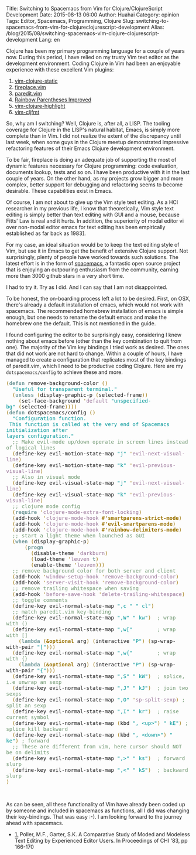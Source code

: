 Title: Switching to Spacemacs from Vim for Clojure/ClojureScript Development
Date: 2015-08-13 06:00
Author: Huahai
Category: opinion
Tags: Editor, Spacemacs, Programming, Clojure 
Slug: switching-to-spacemacs-from-vim-for-clojureclojurescript-development
Alias: /blog/2015/08/switching-spacemacs-vim-clojure-clojurescript-development
Lang: en

Clojure has been my primary programming language for a couple of years now. During this period, I have relied on my trusty Vim text editor as the development environment. Coding Clojure in Vim had been an enjoyable experience with these excellent Vim plugins:

1.  [vim-clojure-static](https://github.com/guns/vim-clojure-static)
2.  [fireplace.vim](https://github.com/tpope/vim-fireplace)
3.  [paredit.vim](http://www.vim.org/scripts/script.php?script_id=3998)
4.  [Rainbow Parentheses Improved](https://github.com/luochen1990/rainbow)
5.  [vim-clojure-highlight](https://github.com/guns/vim-clojure-highlight)
6.  [vim-cljfmt](https:://github.com/venantius/vim-cljfmt)

So, why am I switching? Well, Clojure is, after all, a LISP. The tooling coverage for Clojure in the LISP's natural habitat, Emacs, is simply more complete than in Vim. I did not realize the extent of the discrepancy until last week, when some guys in the Clojure meetup demonstrated impressive refactoring features of their Emacs Clojure development environment.

To be fair, fireplace is doing an adequate job of supporting the most of dynamic features necessary for Clojure programming: code evaluation, documents lookup, tests and so on. I have been productive with it in the last couple of years. On the other hand, as my projects grow bigger and more complex, better support for debugging and refactoring seems to become desirable. These capabilities exist in Emacs.

Of course, I am not about to give up the Vim style text editing. As a HCI researcher in my previous life, I know that theoretically, Vim style text editing is simply better than text editing with GUI and a mouse, because Fitts' Law is real and it hurts. In addition, the superiority of modal editor vi over non-modal editor emacs for text editing has been empirically established as far back as 1983<a href="#footnote1_e69wwp8" id="footnoteref1_e69wwp8" class="see-footnote" title="Poller, M.F., Garter, S.K. A Comparative Study of Moded and Modeless Text Editing by Experienced Editor Users. In Proceedings of CHI &#39;83, pp 166-170">1</a>.

For my case, an ideal situation would be to keep the text editing style of Vim, but use it in Emacs to get the benefit of extensive Clojure support. Not surprisingly, plenty of people have worked towards such solutions. The latest effort is in the form of [spacemacs](https://github.com/syl20bnr/spacemacs), a fantastic open source project that is enjoying an outpouring enthusiasm from the community, earning more than 3000 github stars in a very short time.

I had to try it. Try as I did. And I can say that I am not disappointed.

To be honest, the on-boarding process left a lot to be desired. First, on OSX, there's already a default installation of emacs, which would not work with spacemacs. The recommended homebrew installation of emacs is simple enough, but one needs to rename the default emacs and make the homebrew one the default. This is not mentioned in the guide.

I found configuring the editor to be surprisingly easy, considering I knew nothing about emacs before (other than the key combination to quit from one). The majority of the Vim key bindings I tried work as desired. The ones that did not work are not hard to change. Within a couple of hours, I have managed to create a configuration that replicates most of the key bindings of paredit.vim, which I need to be productive coding Clojure. Here are my `dotspacemacs/config` to achieve these and more.

<font face="monospace"><font color="#9a7200">(</font><font color="#719899">**defun**</font> remove-background-color <font color="#9a7200">()</font>  
  <font color="#009799">"Useful for transparent terminal."</font>  
  <font color="#9a7200">(</font><font color="#719899">**unless**</font> <font color="#9a7200">(</font>display-graphic-p <font color="#9a7200">(</font>selected-frame<font color="#9a7200">))</font>  
    <font color="#9a7200">(</font>set-face-background <font color="#9a7200">'</font><font color="#9a7599">default</font> <font color="#009799">"unspecified-bg"</font> <font color="#9a7200">(</font>selected-frame<font color="#9a7200">))))</font>  
<font color="#9a7200">(</font><font color="#719899">**defun**</font> dotspacemacs/config <font color="#9a7200">()</font>  
  <font color="#009799">"Configuration function.</font>  
<font color="#009799"> This function is called at the very end of Spacemacs initialization after</font>  
<font color="#009799">layers configuration."</font>  
  <font color="#719872">;; Make evil-mode up/down operate in screen lines instead of logical lines</font>  
  <font color="#9a7200">(</font>define-key evil-motion-state-map <font color="#009799">"j"</font> <font color="#9a7200">'</font><font color="#9a7599">evil-next-visual-line</font><font color="#9a7200">)</font>  
  <font color="#9a7200">(</font>define-key evil-motion-state-map <font color="#009799">"k"</font> <font color="#9a7200">'</font><font color="#9a7599">evil-previous-visual-line</font><font color="#9a7200">)</font>  
  <font color="#719872">;; Also in visual mode</font>  
  <font color="#9a7200">(</font>define-key evil-visual-state-map <font color="#009799">"j"</font> <font color="#9a7200">'</font><font color="#9a7599">evil-next-visual-line</font><font color="#9a7200">)</font>  
  <font color="#9a7200">(</font>define-key evil-visual-state-map <font color="#009799">"k"</font> <font color="#9a7200">'</font><font color="#9a7599">evil-previous-visual-line</font><font color="#9a7200">)</font>  
  <font color="#719872">;; clojure mode config</font>  
  <font color="#9a7200">(</font><font color="#719899">**require**</font> <font color="#9a7200">'</font><font color="#9a7599">clojure-mode-extra-font-locking</font><font color="#9a7200">)</font>  
  <font color="#9a7200">(</font>add-hook <font color="#9a7200">'</font><font color="#9a7599">clojure-mode-hook</font> <font color="#9a7200">**\#'smartparens-strict-mode**</font><font color="#9a7200">)</font>  
  <font color="#9a7200">(</font>add-hook <font color="#9a7200">'</font><font color="#9a7599">clojure-mode-hook</font> <font color="#9a7200">**\#'evil-smartparens-mode**</font><font color="#9a7200">)</font>  
  <font color="#9a7200">(</font>add-hook <font color="#9a7200">'</font><font color="#9a7599">clojure-mode-hook</font> <font color="#9a7200">**\#'rainbow-delimiters-mode**</font><font color="#9a7200">)</font>  
  <font color="#719872">;; start a light theme when launched as GUI</font>  
  <font color="#9a7200">(</font><font color="#719899">**when**</font> <font color="#9a7200">(</font>display-graphic-p<font color="#9a7200">)</font>  
      <font color="#9a7200">(</font><font color="#719899">**progn**</font>  
        <font color="#9a7200">(</font>disable-theme <font color="#9a7200">'</font><font color="#9a7599">darkburn</font><font color="#9a7200">)</font>  
        <font color="#9a7200">(</font>load-theme <font color="#9a7200">'</font><font color="#9a7599">leuven</font> <font color="#719899">**t**</font><font color="#9a7200">)</font>  
        <font color="#9a7200">(</font>enable-theme <font color="#9a7200">'</font><font color="#9a7599">leuven</font><font color="#9a7200">)))</font>  
  <font color="#719872">;; remove background color for both server and client</font>  
  <font color="#9a7200">(</font>add-hook <font color="#9a7200">'</font><font color="#9a7599">window-setup-hook</font> <font color="#9a7200">'</font><font color="#9a7599">remove-background-color</font><font color="#9a7200">)</font>  
  <font color="#9a7200">(</font>add-hook <font color="#9a7200">'</font><font color="#9a7599">server-visit-hook</font> <font color="#9a7200">'</font><font color="#9a7599">remove-background-color</font><font color="#9a7200">)</font>  
  <font color="#719872">;; remove trailing whitespace when saving</font>  
  <font color="#9a7200">(</font>add-hook <font color="#9a7200">'</font><font color="#9a7599">before-save-hook</font> <font color="#9a7200">'</font><font color="#9a7599">delete-trailing-whitespace</font><font color="#9a7200">)</font>  
  <font color="#719872">;; toggle comments</font>  
  <font color="#9a7200">(</font>define-key evil-normal-state-map <font color="#009799">",c "</font> <font color="#009799">" cl"</font><font color="#9a7200">)</font>  
  <font color="#719872">;; match paredit.vim key-binding</font>  
  <font color="#9a7200">(</font>define-key evil-normal-state-map <font color="#009799">",W"</font> <font color="#009799">" kw"</font><font color="#9a7200">)</font>  <font color="#719872">; wrap with ()</font>  
  <font color="#9a7200">(</font>define-key evil-normal-state-map <font color="#009799">",w\["</font>        <font color="#719872">; wrap with \[\]</font>  
    <font color="#9a7200">(</font><font color="#719899">**lambda**</font> <font color="#9a7200">(</font><font color="#9a7200">**&optional**</font> arg<font color="#9a7200">)</font> <font color="#9a7200">(</font>interactive <font color="#009799">"P"</font><font color="#9a7200">)</font> <font color="#9a7200">(</font>sp-wrap-with-pair <font color="#009799">"\["</font><font color="#9a7200">)))</font>  
  <font color="#9a7200">(</font>define-key evil-normal-state-map <font color="#009799">",w{"</font>        <font color="#719872">; wrap with {}</font>  
    <font color="#9a7200">(</font><font color="#719899">**lambda**</font> <font color="#9a7200">(</font><font color="#9a7200">**&optional**</font> arg<font color="#9a7200">)</font> <font color="#9a7200">(</font>interactive <font color="#009799">"P"</font><font color="#9a7200">)</font> <font color="#9a7200">(</font>sp-wrap-with-pair <font color="#009799">"{"</font><font color="#9a7200">)))</font>  
  <font color="#9a7200">(</font>define-key evil-normal-state-map <font color="#009799">",S"</font> <font color="#009799">" kW"</font><font color="#9a7200">)</font>  <font color="#719872">; splice, i.e unwrap an sexp</font>  
  <font color="#9a7200">(</font>define-key evil-normal-state-map <font color="#009799">",J"</font> <font color="#009799">" kJ"</font><font color="#9a7200">)</font>  <font color="#719872">; join two sexps</font>  
  <font color="#9a7200">(</font>define-key evil-normal-state-map <font color="#009799">",O"</font> <font color="#9a7200">'</font><font color="#9a7599">sp-split-sexp</font><font color="#9a7200">)</font> <font color="#719872">; split an sexp</font>  
  <font color="#9a7200">(</font>define-key evil-normal-state-map <font color="#009799">",I"</font> <font color="#009799">" kr"</font><font color="#9a7200">)</font>  <font color="#719872">; raise current symbol</font>  
  <font color="#9a7200">(</font>define-key evil-normal-state-map <font color="#9a7200">(</font>kbd <font color="#009799">", &lt;up&gt;"</font><font color="#9a7200">)</font> <font color="#009799">" kE"</font><font color="#9a7200">)</font> <font color="#719872">; splice kill backward</font>  
  <font color="#9a7200">(</font>define-key evil-normal-state-map <font color="#9a7200">(</font>kbd <font color="#009799">", &lt;down&gt;"</font><font color="#9a7200">)</font> <font color="#009799">" ke"</font><font color="#9a7200">)</font> <font color="#719872">; forward</font>  
  <font color="#719872">;; These are different from vim, here cursor should NOT be on delimits</font>  
  <font color="#9a7200">(</font>define-key evil-normal-state-map <font color="#009799">",&gt;"</font> <font color="#009799">" ks"</font><font color="#9a7200">)</font>  <font color="#719872">; forward slurp</font>  
  <font color="#9a7200">(</font>define-key evil-normal-state-map <font color="#009799">",&lt;"</font> <font color="#009799">" kS"</font><font color="#9a7200">)</font>  <font color="#719872">; backward slurp</font>  
<font color="#9a7200">)</font></font>

 

As can be seen, all these functionality of Vim have already been coded up by someone and included in spacemacs as functions, all I did was changing their key-bindings. That was easy :-). I am looking forward to the journey ahead with spacemacs.

-   <span id="footnote1_e69wwp8"><a href="#footnoteref1_e69wwp8" class="footnote-label">1.</a> Poller, M.F., Garter, S.K. A Comparative Study of Moded and Modeless Text Editing by Experienced Editor Users. In Proceedings of CHI '83, pp 166-170</span>
